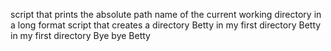 script that prints the absolute path name of the current working directory in a long format
script that creates a directory
Betty in my first directory
Betty in my first directory
Bye bye Betty
